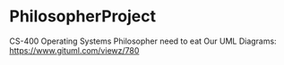 # PhilosopherProject
CS-400 Operating Systems Philosopher need to eat
Our UML Diagrams: https://www.gituml.com/viewz/780
